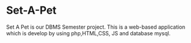 # Set-A-Pet
Set A Pet is our DBMS Semester project. This is a web-based application which is develop by using php,HTML,CSS, JS and database mysql.
